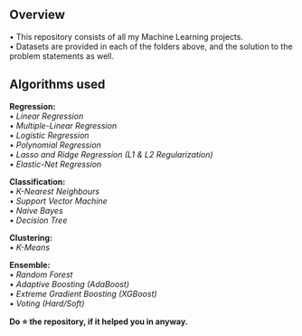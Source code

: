 ## Overview
• This repository consists of all my Machine Learning projects.<br/>
• Datasets are provided in each of the folders above, and the solution to the problem statements as well.

## Algorithms used
**Regression:**<br/>
• _Linear Regression_<br/>
• _Multiple-Linear Regression_<br/>
• _Logistic Regression_<br/>
• _Polynomial Regression_<br/>
• _Lasso and Ridge Regression (L1 & L2 Regularization)_<br/>
• _Elastic-Net Regression_

**Classification:**<br/>
• _K-Nearest Neighbours_<br/>
• _Support Vector Machine_<br/>
• _Naive Bayes_<br/>
• _Decision Tree_<br/>
 
**Clustering:**<br/>
• _K-Means_<br/>
  
**Ensemble:**<br/>
• _Random Forest_<br/>
• _Adaptive Boosting (AdaBoost)_<br/>
• _Extreme Gradient Boosting (XGBoost)_<br/>
• _Voting (Hard/Soft)_<br/>

**Do ⭐ the repository, if it helped you in anyway.**
